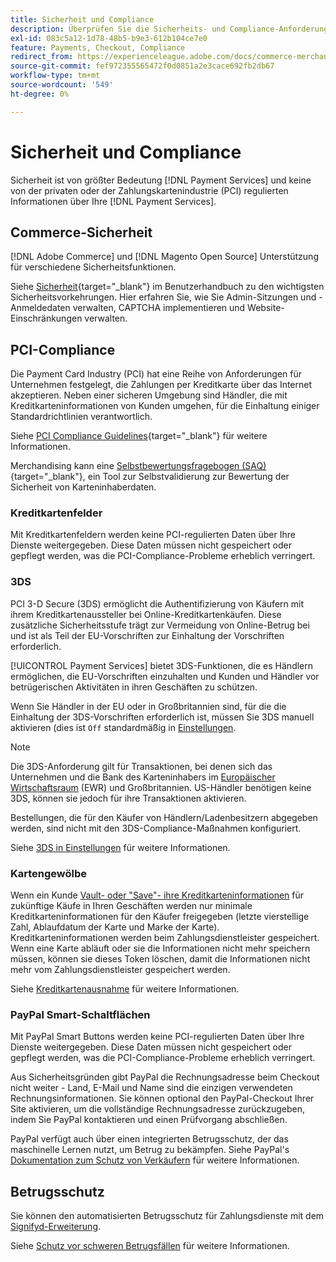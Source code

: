 ```yaml
---
title: Sicherheit und Compliance
description: Überprüfen Sie die Sicherheits- und Compliance-Anforderungen für Ihre Site.
exl-id: 083c5a12-1d78-48b5-b9e3-612b104ce7e0
feature: Payments, Checkout, Compliance
redirect_from: https://experienceleague.adobe.com/docs/commerce-merchant-services/payment-services/security.html
source-git-commit: fef972355565472f0d0851a2e3cace692fb2db67
workflow-type: tm+mt
source-wordcount: '549'
ht-degree: 0%

---
```


# Sicherheit und Compliance

Sicherheit ist von größter Bedeutung [!DNL Payment Services] und keine von der privaten oder der Zahlungskartenindustrie (PCI) regulierten Informationen über Ihre [!DNL Payment Services].

## Commerce-Sicherheit

[!DNL Adobe Commerce] und [!DNL Magento Open Source] Unterstützung für verschiedene Sicherheitsfunktionen.

Siehe [Sicherheit](https://docs.magento.com/user-guide/stores/security.html){target="_blank"} im Benutzerhandbuch zu den wichtigsten Sicherheitsvorkehrungen. Hier erfahren Sie, wie Sie Admin-Sitzungen und -Anmeldedaten verwalten, CAPTCHA implementieren und Website-Einschränkungen verwalten.

## PCI-Compliance

Die Payment Card Industry (PCI) hat eine Reihe von Anforderungen für Unternehmen festgelegt, die Zahlungen per Kreditkarte über das Internet akzeptieren. Neben einer sicheren Umgebung sind Händler, die mit Kreditkarteninformationen von Kunden umgehen, für die Einhaltung einiger Standardrichtlinien verantwortlich.

Siehe [PCI Compliance Guidelines](https://docs.magento.com/user-guide/stores/compliance-pci.html){target="_blank"} für weitere Informationen.

Merchandising kann eine [Selbstbewertungsfragebogen (SAQ)](https://www.pcisecuritystandards.org/pci_security/completing_self_assessment){target="_blank"}, ein Tool zur Selbstvalidierung zur Bewertung der Sicherheit von Karteninhaberdaten.

### Kreditkartenfelder

Mit Kreditkartenfeldern werden keine PCI-regulierten Daten über Ihre Dienste weitergegeben. Diese Daten müssen nicht gespeichert oder gepflegt werden, was die PCI-Compliance-Probleme erheblich verringert.

### 3DS

PCI 3-D Secure (3DS) ermöglicht die Authentifizierung von Käufern mit ihrem Kreditkartenaussteller bei Online-Kreditkartenkäufen. Diese zusätzliche Sicherheitsstufe trägt zur Vermeidung von Online-Betrug bei und ist als Teil der EU-Vorschriften zur Einhaltung der Vorschriften erforderlich.

[!UICONTROL Payment Services] bietet 3DS-Funktionen, die es Händlern ermöglichen, die EU-Vorschriften einzuhalten und Kunden und Händler vor betrügerischen Aktivitäten in ihren Geschäften zu schützen.

Wenn Sie Händler in der EU oder in Großbritannien sind, für die die Einhaltung der 3DS-Vorschriften erforderlich ist, müssen Sie 3DS manuell aktivieren (dies ist `Off` standardmäßig in [Einstellungen](settings.md#credit-card-fields).

>[!NOTE]
>
>Die 3DS-Anforderung gilt für Transaktionen, bei denen sich das Unternehmen und die Bank des Karteninhabers im [Europäischer Wirtschaftsraum](https://www.efta.int/eea) (EWR) und Großbritannien. US-Händler benötigen keine 3DS, können sie jedoch für ihre Transaktionen aktivieren.

Bestellungen, die für den Käufer von Händlern/Ladenbesitzern abgegeben werden, sind nicht mit den 3DS-Compliance-Maßnahmen konfiguriert.

Siehe [3DS in Einstellungen](settings.md#3ds) für weitere Informationen.

### Kartengewölbe

Wenn ein Kunde [Vault- oder &quot;Save&quot;- ihre Kreditkarteninformationen](vaulting.md) für zukünftige Käufe in Ihren Geschäften werden nur minimale Kreditkarteninformationen für den Käufer freigegeben (letzte vierstellige Zahl, Ablaufdatum der Karte und Marke der Karte). Kreditkarteninformationen werden beim Zahlungsdienstleister gespeichert. Wenn eine Karte abläuft oder sie die Informationen nicht mehr speichern müssen, können sie dieses Token löschen, damit die Informationen nicht mehr vom Zahlungsdienstleister gespeichert werden.

Siehe [Kreditkartenausnahme](vaulting.md) für weitere Informationen.

### PayPal Smart-Schaltflächen

Mit PayPal Smart Buttons werden keine PCI-regulierten Daten über Ihre Dienste weitergegeben. Diese Daten müssen nicht gespeichert oder gepflegt werden, was die PCI-Compliance-Probleme erheblich verringert.

Aus Sicherheitsgründen gibt PayPal die Rechnungsadresse beim Checkout nicht weiter - Land, E-Mail und Name sind die einzigen verwendeten Rechnungsinformationen. Sie können optional den PayPal-Checkout Ihrer Site aktivieren, um die vollständige Rechnungsadresse zurückzugeben, indem Sie PayPal kontaktieren und einen Prüfvorgang abschließen.

PayPal verfügt auch über einen integrierten Betrugsschutz, der das maschinelle Lernen nutzt, um Betrug zu bekämpfen. Siehe PayPal&#39;s [Dokumentation zum Schutz von Verkäufern](https://www.paypal.com/us/webapps/mpp/security/seller-protection) für weitere Informationen.

## Betrugsschutz

Sie können den automatisierten Betrugsschutz für Zahlungsdienste mit dem [Signifyd-Erweiterung](https://commercemarketplace.adobe.com/signifyd-module-connect.html).

Siehe [Schutz vor schweren Betrugsfällen](fraud-protection.md) für weitere Informationen.

